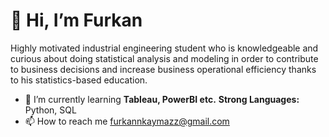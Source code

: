 # 👋  Hi, I’m Furkan
Highly motivated industrial engineering student who is knowledgeable and curious about doing statistical analysis and modeling in order to contribute to business decisions and increase business operational efficiency thanks to his statistics-based education.
- 🌱 I’m currently learning **Tableau, PowerBI etc.**
**Strong Languages:** Python, SQL
- 📫 How to reach me furkannkaymazz@gmail.com

<!---
furkannkaymazz/furkannkaymazz is a ✨ special ✨ repository because its `README.md` (this file) appears on your GitHub profile.
You can click the Preview link to take a look at your changes.
--->
